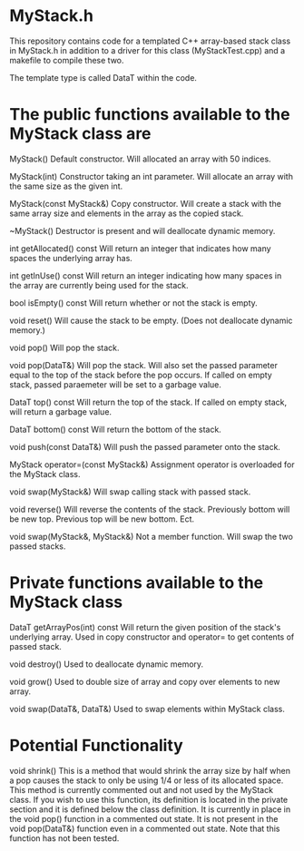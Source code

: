 # MyStack.h
This repository contains code for a templated C++ array-based stack class in MyStack.h in addition to a driver for this class (MyStackTest.cpp) and a makefile to compile these two.

The template type is called DataT within the code.

# The public functions available to the MyStack class are

MyStack()
Default constructor. Will allocated an array with 50 indices.

MyStack(int)
Constructor taking an int parameter. Will allocate an array with the same size as the given int.

MyStack(const MyStack&)
Copy constructor. Will create a stack with the same array size and elements in the array as the copied stack.

~MyStack()
Destructor is present and will deallocate dynamic memory.

int getAllocated() const
Will return an integer that indicates how many spaces the underlying array has.

int getInUse() const
Will return an integer indicating how many spaces in the array are currently being used for the stack.

bool isEmpty() const
Will return whether or not the stack is empty.

void reset()
Will cause the stack to be empty. (Does not deallocate dynamic memory.)

void pop()
Will pop the stack.

void pop(DataT&)
Will pop the stack. Will also set the passed parameter equal to the top of the stack before the pop occurs. If called on empty stack, passed paraemeter will be set to a garbage value.

DataT top() const
Will return the top of the stack. If called on empty stack, will return a garbage value.

DataT bottom() const
Will return the bottom of the stack.

void push(const DataT&)
Will push the passed parameter onto the stack.

MyStack operator=(const MyStack&)
Assignment operator is overloaded for the MyStack class. 

void swap(MyStack&)
Will swap calling stack with passed stack.

void reverse()
Will reverse the contents of the stack. Previously bottom will be new top. Previous top will be new bottom. Ect.

void swap(MyStack&, MyStack&)
Not a member function. Will swap the two passed stacks.

# Private functions available to the MyStack class

DataT getArrayPos(int) const
Will return the given position of the stack's underlying array. Used in copy constructor and operator= to get contents of passed stack.

void destroy()
Used to deallocate dynamic memory.

void grow()
Used to double size of array and copy over elements to new array.

void swap(DataT&, DataT&)
Used to swap elements within MyStack class.

# Potential Functionality

void shrink()
This is a method that would shrink the array size by half when a pop causes the stack to only be using 1/4 or less of its allocated space. This method is currently commented out and not used by the MyStack class. If you wish to use this function, its definition is located in the private section and it is defined below the class definition. It is currently in place in the void pop() function in a commented out state. It is not present in the void pop(DataT&) function even in a commented out state. Note that this function has not been tested. 
